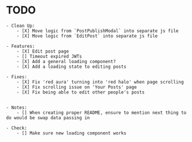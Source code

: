 # TODO

    - Clean Up:
        - [X] Move logic from `PostPublishModal` into separate js file
        - [X] Move logic from `EditPost` into separate js file

    - Features:
        - [X] Edit post page
        - [] Timeout expired JWTs
        - [X] Add a general loading component?
        - [X] Add a loading state to editing posts

    - Fixes:
        - [X] Fix 'red aura' turning into 'red halo' when page scrolling
        - [X] Fix scrolling issue on 'Your Posts' page
        - [X] Fix being able to edit other people's posts


    - Notes:
        - [] When creating proper README, ensure to mention next thing to do would be swap data passing in

    - Check:
        - [] Make sure new loading component works
